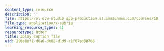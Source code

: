 ```yaml
---
content_type: resource
description: ''
file: https://ol-ocw-studio-app-production.s3.amazonaws.com/courses/18-01sc-single-variable-calculus-fall-2010/290e8ef2d6a6de08d1d9c1f07ed00706_Pd2xP5zDsRw.srt
file_type: application/x-subrip
learning_resource_types: []
resourcetype: Other
title: 3play caption file
uid: 290e8ef2-d6a6-de08-d1d9-c1f07ed00706
---
```

